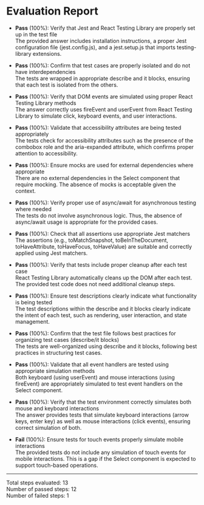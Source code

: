 # Evaluation Report

- **Pass** (100%): Verify that Jest and React Testing Library are properly set up in the test file  
  The provided answer includes installation instructions, a proper Jest configuration file (jest.config.js), and a jest.setup.js that imports testing-library extensions.

- **Pass** (100%): Confirm that test cases are properly isolated and do not have interdependencies  
  The tests are wrapped in appropriate describe and it blocks, ensuring that each test is isolated from the others.

- **Pass** (100%): Verify that DOM events are simulated using proper React Testing Library methods  
  The answer correctly uses fireEvent and userEvent from React Testing Library to simulate click, keyboard events, and user interactions.

- **Pass** (100%): Validate that accessibility attributes are being tested appropriately  
  The tests check for accessibility attributes such as the presence of the combobox role and the aria-expanded attribute, which confirms proper attention to accessibility.

- **Pass** (100%): Ensure mocks are used for external dependencies where appropriate  
  There are no external dependencies in the Select component that require mocking. The absence of mocks is acceptable given the context.

- **Pass** (100%): Verify proper use of async/await for asynchronous testing where needed  
  The tests do not involve asynchronous logic. Thus, the absence of async/await usage is appropriate for the provided cases.

- **Pass** (100%): Check that all assertions use appropriate Jest matchers  
  The assertions (e.g., toMatchSnapshot, toBeInTheDocument, toHaveAttribute, toHaveFocus, toHaveValue) are suitable and correctly applied using Jest matchers.

- **Pass** (100%): Verify that tests include proper cleanup after each test case  
  React Testing Library automatically cleans up the DOM after each test. The provided test code does not need additional cleanup steps.

- **Pass** (100%): Ensure test descriptions clearly indicate what functionality is being tested  
  The test descriptions within the describe and it blocks clearly indicate the intent of each test, such as rendering, user interaction, and state management.

- **Pass** (100%): Confirm that the test file follows best practices for organizing test cases (describe/it blocks)  
  The tests are well-organized using describe and it blocks, following best practices in structuring test cases.

- **Pass** (100%): Validate that all event handlers are tested using appropriate simulation methods  
  Both keyboard (using userEvent) and mouse interactions (using fireEvent) are appropriately simulated to test event handlers on the Select component.

- **Pass** (100%): Verify that the test environment correctly simulates both mouse and keyboard interactions  
  The answer provides tests that simulate keyboard interactions (arrow keys, enter key) as well as mouse interactions (click events), ensuring correct simulation of both.

- **Fail** (100%): Ensure tests for touch events properly simulate mobile interactions  
  The provided tests do not include any simulation of touch events for mobile interactions. This is a gap if the Select component is expected to support touch-based operations.

---

Total steps evaluated: 13  
Number of passed steps: 12  
Number of failed steps: 1